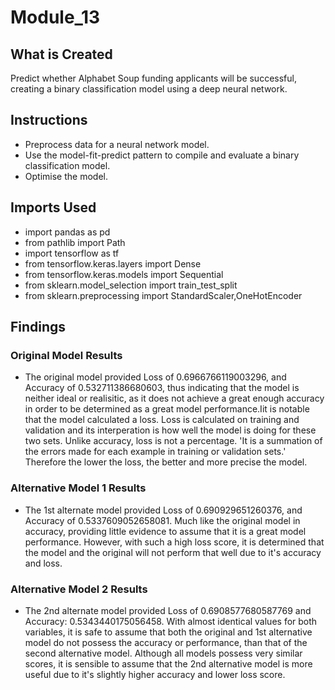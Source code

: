 # Module_13

## What is Created

Predict whether Alphabet Soup funding applicants will be successful, creating a binary classification model using a deep neural network. 

## Instructions

- Preprocess data for a neural network model.
- Use the model-fit-predict pattern to compile and evaluate a binary classification model.
- Optimise the model.

## Imports Used

- import pandas as pd
- from pathlib import Path
- import tensorflow as tf
- from tensorflow.keras.layers import Dense
- from tensorflow.keras.models import Sequential
- from sklearn.model_selection import train_test_split
- from sklearn.preprocessing import StandardScaler,OneHotEncoder

## Findings

### Original Model Results

- The original model provided Loss of  0.6966766119003296, and Accuracy of 0.532711386680603, thus indicating that the model is neither ideal or realisitic, as it does not achieve a great enough accuracy in order to be determined as a great model performance.Iit is notable that the model calculated a loss. Loss is calculated on training and validation and its interperation is how well the model is doing for these two sets. Unlike accuracy, loss is not a percentage. 'It is a summation of the errors made for each example in training or validation sets.' Therefore the lower the loss, the better and more precise the model.

### Alternative Model 1 Results

- The 1st alternate model provided Loss of 0.690929651260376, and Accuracy of 0.5337609052658081. Much like the original model in accuracy, providing little evidence to assume that it is a great model performance. However, with such a high loss score, it is determined that the model and the original will not perform that well due to it's accuracy and loss.

### Alternative Model 2 Results

- The 2nd alternate model provided Loss of 0.6908577680587769 and Accuracy: 0.5343440175056458. With almost identical values for both variables, it is safe to assume that both the original and 1st alternative model do not possess the accuracy or performance, than that of the second alternative model. Although all models possess very similar scores, it is sensible to assume that the 2nd alternative model is more useful due to it's slightly higher accuracy and lower loss score.



